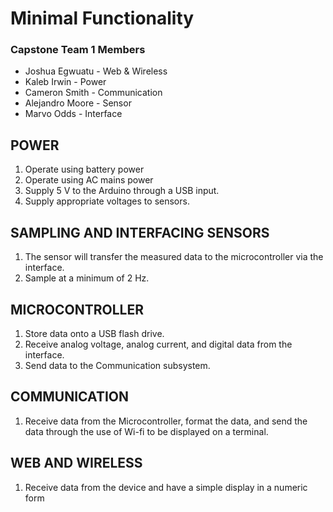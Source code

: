 # Minimal Functionality
### Capstone Team 1 Members
* Joshua Egwuatu - Web & Wireless
* Kaleb Irwin - Power
* Cameron Smith - Communication
* Alejandro Moore - Sensor
* Marvo Odds - Interface

## POWER
1. Operate using battery power
2. Operate using AC mains power
3. Supply 5 V to the Arduino through a USB input.
4. Supply appropriate voltages to sensors.

## SAMPLING AND INTERFACING SENSORS
1. The sensor will transfer the measured data to the microcontroller via the interface.
2. Sample at a minimum of 2 Hz.

## MICROCONTROLLER
1. Store data onto a USB flash drive.
2. Receive analog voltage, analog current, and digital data from the interface.
3. Send data to the Communication subsystem.

## COMMUNICATION
1. Receive data from the Microcontroller, format the data, and send the data through the use of
Wi-fi to be displayed on a terminal.

## WEB AND WIRELESS
1. Receive data from the device and have a simple display in a numeric form
